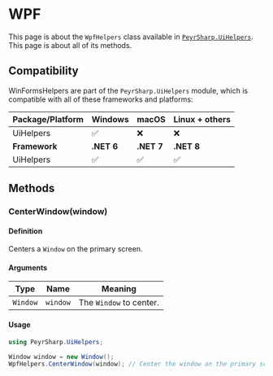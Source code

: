 # WPF

This page is about the `WpfHelpers` class available in [`PeyrSharp.UiHelpers`](../ui-helpers.md). This page is about all of its methods.

## Compatibility

WinFormsHelpers are part of the `PeyrSharp.UiHelpers` module, which is compatible with all of these frameworks and platforms:

| Package/Platform | Windows    | macOS      | Linux + others |
| ---------------- | ---------- | ---------- | -------------- |
| UiHelpers        | ✅         | ❌         | ❌             |
| **Framework**    | **.NET 6** | **.NET 7** | **.NET 8**     |
| UiHelpers        | ✅         | ✅         | ✅             |

## Methods

### CenterWindow(window)

#### Definition

Centers a `Window` on the primary screen.

#### Arguments

| Type     | Name     | Meaning                 |
| -------- | -------- | ----------------------- |
| `Window` | `window` | The `Window` to center. |

#### Usage

```c#
using PeyrSharp.UiHelpers;

Window window = new Window();
WpfHelpers.CenterWindow(window); // Center the window on the primary screen
```
